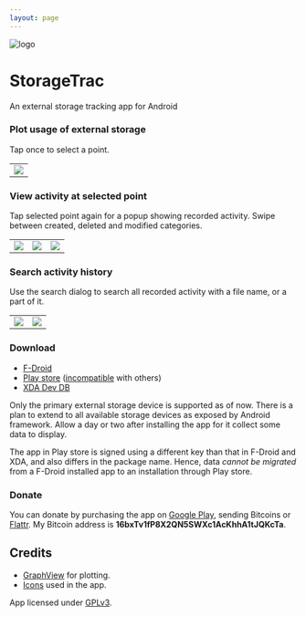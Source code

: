 ```yaml
---
layout: page
---
```


<div class="iconheader">
  <img src="{{ site:baseurl }}/images/ic_launcher.png" alt="logo" />
  <h1>StorageTrac</h1>
</div>

An external storage tracking app for Android


### Plot usage of external storage

Tap once to select a point.

<div class="screenshot">
<table><tr><td>
<img src="{{ site:baseurl }}/images/screen1.png">
</td></tr></table>
</div>


### View activity at selected point

Tap selected point again for a popup showing recorded activity. Swipe between created, deleted and modified categories.

<div class="screenshot">
<table>
<tr>
<td>
<img src="{{ site:baseurl }}/images/screen2-1.png"></img>
</td>
<td>
<img src="{{ site:baseurl }}/images/screen2-2.png"></img>
</td>
<td>
<img src="{{ site:baseurl }}/images/screen2-3.png"></img>
</td>
</tr>
</table>
</div>

### Search activity history

Use the search dialog to search all recorded activity with a file name, or a part of it.

<div class="screenshot">
<table>
<tr>
<td>
<img src="{{ site:baseurl }}/images/screen3-1.png"></img>
</td>
<td>
<img src="{{ site:baseurl }}/images/screen3-2.png"></img>
</td>
</tr>
</table>
</div>

### Download

* [F-Droid](https://f-droid.org/repository/browse/?fdid=com.nma.util.sdcardtrac)
* [Play store](https://play.google.com/store/apps/details?id=com.nma.sdcardtrac) ([incompatible](#install_note) with others)
* [XDA Dev DB](http://forum.xda-developers.com/android/apps-games/storagetrac-record-plot-changes-t2860608)

Only the primary external storage device is supported as of now. There is a plan to extend to all available storage devices as exposed by Android framework.
Allow a day or two after installing the app for it collect some data to display.

<a name="install_note"></a>
The app in Play store is signed using a different key than that in F-Droid and XDA, and also differs in the package name. 
Hence, data *cannot be migrated* from a F-Droid installed app to an installation through Play store.

### <a name="donate"></a> Donate

You can donate by purchasing the app on [Google Play](https://play.google.com/store/apps/details?id=com.nma.sdcardtrac), sending Bitcoins or [Flattr](https://flattr.com/thing/3457864).
My Bitcoin address is <b>16bxTv1fP8X2QN5SWXc1AcKhhA1tJQKcTa</b>.


Credits
-------
* [GraphView](https://github.com/jjoe64/GraphView) for plotting.
* [Icons](http://findicons.com) used in the app.

App licensed under [GPLv3](http://www.gnu.org/copyleft/gpl.html).
